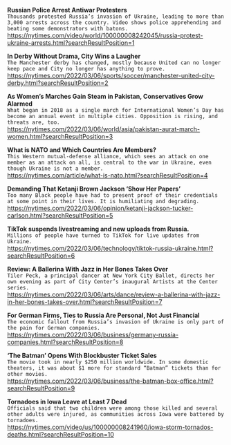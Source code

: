 **Russian Police Arrest Antiwar Protesters**\
`Thousands protested Russia’s invasion of Ukraine, leading to more than 3,000 arrests across the country. Video shows police apprehending and beating some demonstrators with batons.`\
https://nytimes.com/video/world/100000008242045/russia-protest-ukraine-arrests.html?searchResultPosition=1

**In Derby Without Drama, City Wins a Laugher**\
`The Manchester derby has changed, mostly because United can no longer keep pace and City no longer has anything to prove.`\
https://nytimes.com/2022/03/06/sports/soccer/manchester-united-city-derby.html?searchResultPosition=2

**As Women’s Marches Gain Steam in Pakistan, Conservatives Grow Alarmed**\
`What began in 2018 as a single march for International Women’s Day has become an annual event in multiple cities. Opposition is rising, and threats are, too.`\
https://nytimes.com/2022/03/06/world/asia/pakistan-aurat-march-women.html?searchResultPosition=3

**What is NATO and Which Countries Are Members?**\
`This Western mutual-defense alliance, which sees an attack on one member as an attack on all, is central to the war in Ukraine, even though Ukraine is not a member.`\
https://nytimes.com/article/what-is-nato.html?searchResultPosition=4

**Demanding That Ketanji Brown Jackson ‘Show Her Papers’**\
`Too many Black people have had to present proof of their credentials at some point in their lives. It is humiliating and degrading.`\
https://nytimes.com/2022/03/06/opinion/ketanji-jackson-tucker-carlson.html?searchResultPosition=5

**TikTok suspends livestreaming and new uploads from Russia.**\
`Millions of people have turned to TikTok for live updates from Ukraine.`\
https://nytimes.com/2022/03/06/technology/tiktok-russia-ukraine.html?searchResultPosition=6

**Review: A Ballerina With Jazz in Her Bones Takes Over**\
`Tiler Peck, a principal dancer at New York City Ballet, directs her own evening as part of City Center’s inaugural Artists at the Center series.`\
https://nytimes.com/2022/03/06/arts/dance/review-a-ballerina-with-jazz-in-her-bones-takes-over.html?searchResultPosition=7

**For German Firms, Ties to Russia Are Personal, Not Just Financial**\
`The economic fallout from Russia’s invasion of Ukraine is only part of the pain for German companies.`\
https://nytimes.com/2022/03/06/business/germany-russia-companies.html?searchResultPosition=8

**‘The Batman’ Opens With Blockbuster Ticket Sales**\
`The movie took in nearly $250 million worldwide. In some domestic theaters, it was about $1 more for standard “Batman” tickets than for other movies.`\
https://nytimes.com/2022/03/06/business/the-batman-box-office.html?searchResultPosition=9

**Tornadoes in Iowa Leave at Least 7 Dead**\
`Officials said that two children were among those killed and several other adults were injured, as communities across Iowa were battered by tornadoes.`\
https://nytimes.com/video/us/100000008241960/iowa-storm-tornados-deaths.html?searchResultPosition=10

